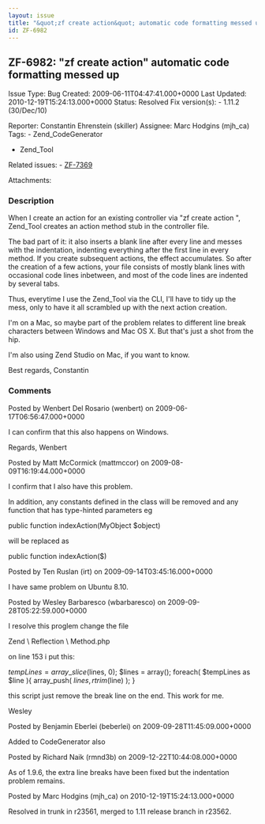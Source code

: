 ```yaml
---
layout: issue
title: "&quot;zf create action&quot; automatic code formatting messed up"
id: ZF-6982
---
```


ZF-6982: "zf create action" automatic code formatting messed up
---------------------------------------------------------------

 Issue Type: Bug Created: 2009-06-11T04:47:41.000+0000 Last Updated: 2010-12-19T15:24:13.000+0000 Status: Resolved Fix version(s): - 1.11.2 (30/Dec/10)
 
 Reporter:  Constantin Ehrenstein (skiller)  Assignee:  Marc Hodgins (mjh\_ca)  Tags: - Zend\_CodeGenerator
- Zend\_Tool
 
 Related issues: - [ZF-7369](/issues/browse/ZF-7369)
 
 Attachments: 
### Description

When I create an action for an existing controller via "zf create action ", Zend\_Tool creates an action method stub in the controller file.

The bad part of it: it also inserts a blank line after every line and messes with the indentation, indenting everything after the first line in every method. If you create subsequent actions, the effect accumulates. So after the creation of a few actions, your file consists of mostly blank lines with occasional code lines inbetween, and most of the code lines are indented by several tabs.

Thus, everytime I use the Zend\_Tool via the CLI, I'll have to tidy up the mess, only to have it all scrambled up with the next action creation.

I'm on a Mac, so maybe part of the problem relates to different line break characters between Windows and Mac OS X. But that's just a shot from the hip.

I'm also using Zend Studio on Mac, if you want to know.

Best regards, Constantin

 

 

### Comments

Posted by Wenbert Del Rosario (wenbert) on 2009-06-17T06:56:47.000+0000

I can confirm that this also happens on Windows.

Regards, Wenbert

 

 

Posted by Matt McCormick (mattmccor) on 2009-08-09T16:19:44.000+0000

I confirm that I also have this problem.

In addition, any constants defined in the class will be removed and any function that has type-hinted parameters eg

public function indexAction(MyObject $object)

will be replaced as

public function indexAction($)

 

 

Posted by Ten Ruslan (irt) on 2009-09-14T03:45:16.000+0000

I have same problem on Ubuntu 8.10.

 

 

Posted by Wesley Barbaresco (wbarbaresco) on 2009-09-28T05:22:59.000+0000

I resolve this proglem change the file

Zend \\ Reflection \\ Method.php

on line 153 i put this:

$tempLines = array\_slice($lines, 0); $lines = array(); foreach( $tempLines as $line ){ array\_push( $lines, rtrim($line) ); }

this script just remove the break line on the end. This work for me.

Wesley

 

 

Posted by Benjamin Eberlei (beberlei) on 2009-09-28T11:45:09.000+0000

Added to CodeGenerator also

 

 

Posted by Richard Naik (rmnd3b) on 2009-12-22T10:44:08.000+0000

As of 1.9.6, the extra line breaks have been fixed but the indentation problem remains.

 

 

Posted by Marc Hodgins (mjh\_ca) on 2010-12-19T15:24:13.000+0000

Resolved in trunk in r23561, merged to 1.11 release branch in r23562.

 

 